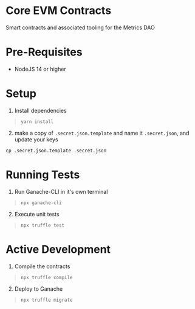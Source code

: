 Core EVM Contracts
===============

Smart contracts and associated tooling for the Metrics DAO

Pre-Requisites
==============

* NodeJS 14 or higher

Setup
===============

1) Install dependencies

> `yarn install`

2) make a copy of `.secret.json.template` and name it `.secret.json`, and update your keys

```
cp .secret.json.template .secret.json
```

Running Tests
===============

1) Run Ganache-CLI in it's own terminal

> `npx ganache-cli`


2)  Execute unit tests

> `npx truffle test`


Active Development
===============

1) Compile the contracts

> `npx truffle compile`

2) Deploy to Ganache

> `npx truffle migrate`
